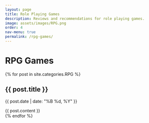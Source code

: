 ```yaml
---
layout: page
title: Role Playing Games
description: Reviews and recommendations for role playing games.
image: assets/images/RPG.png
order: 4
nav-menu: true
permalink: /rpg-games/
---
```


<h1>RPG Games</h1>

{% for post in site.categories.RPG %}
  <article class="rpg-post">
    <h2>{{ post.title }}</h2>
    <p>{{ post.date | date: "%B %d, %Y" }}</p>
    {{ post.content }}
  </article>
{% endfor %}

